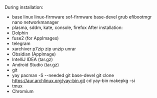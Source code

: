 During installation: 
- base linux linux-firmware sof-firmware base-devel grub efibootmgr nano networkmanager
- plasma, sddm, kate, console, firefox
After installation: 
- Dolphin
- fuse2 (for AppImages)
- telegram
- xarchiver p7zip zip unzip unrar
- Obsidian (AppImage)
- IntelliJ IDEA (tar.gz)
- Android Studio (tar.gz)
- git
- yay
	pacman -S --needed git base-devel
	git clone https://aur.archlinux.org/yay-bin.git
	cd yay-bin
	makepkg -si
- tmux
- Chromium